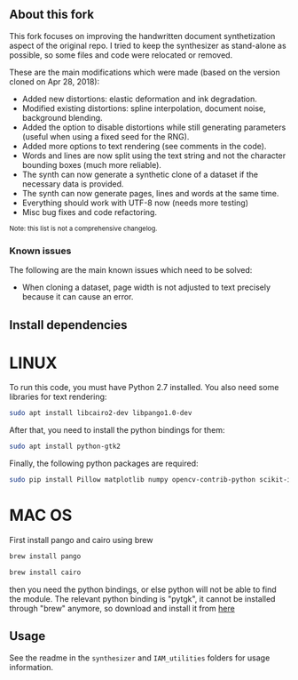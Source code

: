 ## About this fork

This fork focuses on improving the handwritten document synthetization aspect of the original repo.
I tried to keep the synthesizer as stand-alone as possible, so some files and code were relocated or removed.

These are the main modifications which were made (based on the version cloned on Apr 28, 2018):
- Added new distortions: elastic deformation and ink degradation.
- Modified existing distortions: spline interpolation, document noise, background blending.
- Added the option to disable distortions while still generating parameters (useful when using a fixed seed for the RNG).
- Added more options to text rendering (see comments in the code).
- Words and lines are now split using the text string and not the character bounding boxes (much more reliable).
- The synth can now generate a synthetic clone of a dataset if the necessary data is provided.
- The synth can now generate pages, lines and words at the same time.
- Everything should work with UTF-8 now (needs more testing)
- Misc bug fixes and code refactoring.

<sup>Note: this list is not a comprehensive changelog.</sup>

### Known issues
The following are the main known issues which need to be solved:
- When cloning a dataset, page width is not adjusted to text precisely because it can cause an error.

## Install dependencies
# LINUX
To run this code, you must have Python 2.7 installed.
You also need some libraries for text rendering:
```bash
sudo apt install libcairo2-dev libpango1.0-dev
```
After that, you need to install the python bindings for them:
```bash
sudo apt install python-gtk2
```
Finally, the following python packages are required:
```bash
sudo pip install Pillow matplotlib numpy opencv-contrib-python scikit-image scipy
```

# MAC OS
First install pango and cairo using brew
```bash
brew install pango
```
```bash
brew install cairo
```

then you need the python bindings, or else python will not be able to find the module. The relevant python binding is "pytgk", it cannot be installed through "brew" anymore, so download and install it from [here](http://sourceforge.net/projects/zero-install/files/PyGTK/2.24.0/org.pygtk.macosx.pkg/download)
## Usage

See the readme in the `synthesizer` and `IAM_utilities` folders for usage information.

